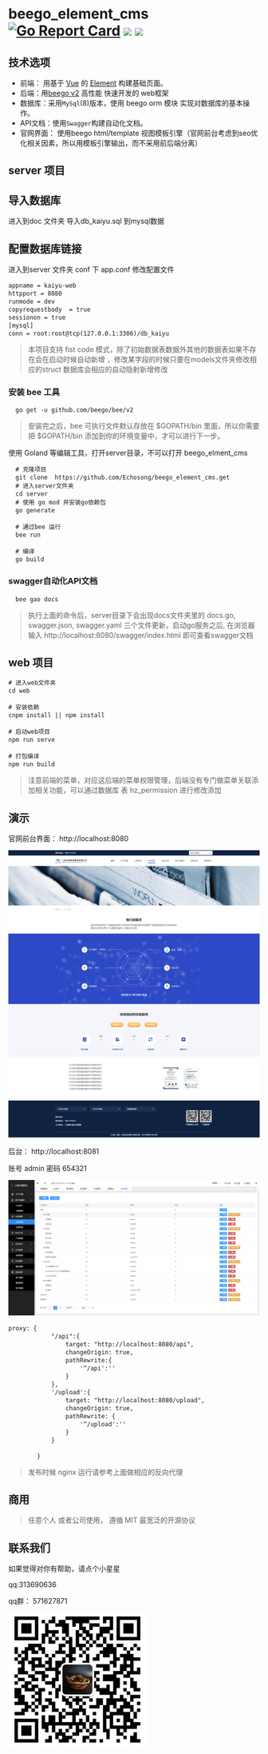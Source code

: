 

# beego_element_cms    [![Go Report Card](https://goreportcard.com/badge/github.com/beego/beego)](https://github.com/beego/beego/actions/workflows/test.yml) <img src="https://img.shields.io/badge/golang-1.16-blue"/> <img src="https://img.shields.io/badge/element--plus-2.0.1-green"/>

## 技术选项
- 前端： 用基于 [Vue](https://vuejs.org) 的 [Element](https://github.com/ElemeFE/element) 构建基础页面。
- 后端：用[beego v2](https://github.com/beego/beego) 高性能 快速开发的 web框架
- 数据库：采用`MySql`(8)版本，使用 beego orm 模块 实现对数据库的基本操作。
- API文档：使用`Swagger`构建自动化文档。
- 官网界面： 使用beego html/template 视图模板引擎（官网前台考虑到seo优化相关因素，所以用模板引擎输出，而不采用前后端分离）

## server 项目

## 导入数据库

进入到doc 文件夹  导入db_kaiyu.sql 到mysql数据

## 配置数据库链接

进入到server 文件夹 conf 下 app.conf 修改配置文件

```
appname = kaiyu-web
httpport = 8080
runmode = dev
copyrequestbody  = true
sessionon = true
[mysql]
conn = root:root@tcp(127.0.0.1:3306)/db_kaiyu
```
> 本项目支持 fist code 模式，除了初始数据表数据外其他的数据表如果不存在会在启动时候自动新增 ，修改某字段的时候只要在models文件夹修改相应的struct
数据库会相应的自动隐射新增修改


### 安装 bee 工具
```
  go get -u github.com/beego/bee/v2
```
> 安装完之后，bee 可执行文件默认存放在 $GOPATH/bin 里面，所以你需要把 $GOPATH/bin 添加到你的环境变量中，才可以进行下一步。

使用 Goland 等编辑工具，打开server目录，不可以打开 beego_elment_cms

```
  # 克隆项目
  git clone  https://github.com/Echosong/beego_element_cms.get
  # 进入server文件夹
  cd server
  # 使用 go mod 并安装go依赖包
  go generate
  
  # 通过bee 运行
  bee run 
  
  # 编译
  go build
```


### swagger自动化API文档
```
  bee gao docs
```
> 执行上面的命令后，server目录下会出现docs文件夹里的 docs.go, swagger.json, swagger.yaml 三个文件更新，启动go服务之后, 在浏览器输入 http://localhost:8080/swagger/index.html 即可查看swagger文档

## web  项目
```
# 进入web文件夹
cd web

# 安装依赖
cnpm install || npm install

# 启动web项目
npm run serve

# 打包编译
npm run build

```

> 注意前端的菜单，对应这后端的菜单权限管理，后端没有专门做菜单关联添加相关功能，可以通过数据库 表 hz_permission 进行修改添加

## 演示

官网前台界面： http://localhost:8080

![img](https://raw.githubusercontent.com/Echosong/beego_element_cms/master/doc/1.png)

后台：  http://localhost:8081

账号 admin  密码 654321

![img](https://raw.githubusercontent.com/Echosong/beego_element_cms/master/doc/2.png)

```
proxy: {
			"/api":{
				target: "http://localhost:8080/api",
				changeOrigin: true,
				pathRewrite:{
					'^/api':''
				}
			},
			'/upload':{
				target: "http://localhost:8080/upload",
				changeOrigin: true,
				pathRewrite: {
					'^/upload':''
				}
			}
			
		}
```
> 发布时候 nginx 运行请参考上面做相应的反向代理



## 商用

> 任意个人 或者公司使用， 遵循  MIT 最宽泛的开源协议

## 联系我们

如果觉得对你有帮助，请点个小星星


qq:313690636

qq群： 571627871

![img](https://github.com/Echosong/beego_element_cms/blob/main/wx.png?raw=true)



